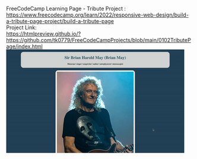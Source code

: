 FreeCodeCamp Learning Page - Tribute Project : <br>
https://www.freecodecamp.org/learn/2022/responsive-web-design/build-a-tribute-page-project/build-a-tribute-page
<br>
Project Link: </br>
https://htmlpreview.github.io/?https://github.com/tk0779/FreeCodeCampProjects/blob/main/0102TributePage/index.html <br>
![0102tributePage](https://github.com/tk0779/FreeCodeCampProjects/blob/main/0102TributePage/0102tributepage.gif?raw=true)

